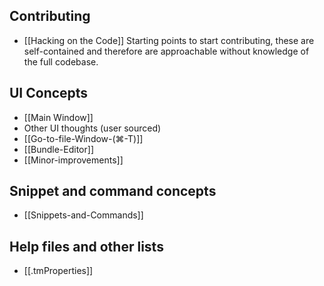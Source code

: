 ## Contributing
*   [[Hacking on the Code]]
	Starting points to start contributing, these are self-contained and therefore are approachable without knowledge of the full codebase.

## UI Concepts
* [[Main Window]]
* Other UI thoughts (user sourced)
 * [[Go-to-file-Window-(⌘-T)]]
 * [[Bundle-Editor]]
 * [[Minor-improvements]]

## Snippet and command concepts
* [[Snippets-and-Commands]]

## Help files and other lists
* [[.tmProperties]]